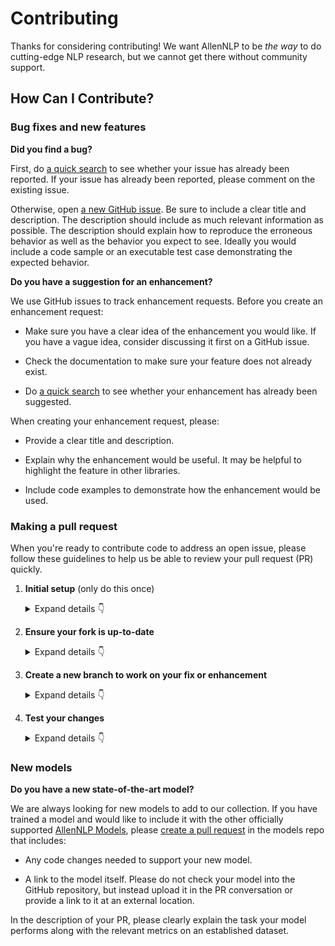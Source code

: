 # Contributing

Thanks for considering contributing!  We want AllenNLP to be *the way* to do cutting-edge NLP research, but we cannot
get there without community support.

## How Can I Contribute?

### Bug fixes and new features

**Did you find a bug?**

First, do [a quick search](https://github.com/allenai/allennlp/issues) to see whether your issue has already been reported.
If your issue has already been reported, please comment on the existing issue.

Otherwise, open [a new GitHub issue](https://github.com/allenai/allennlp/issues).  Be sure to include a clear title
and description.  The description should include as much relevant information as possible.  The description should
explain how to reproduce the erroneous behavior as well as the behavior you expect to see.  Ideally you would include a
code sample or an executable test case demonstrating the expected behavior.

**Do you have a suggestion for an enhancement?**

We use GitHub issues to track enhancement requests.  Before you create an enhancement request:

* Make sure you have a clear idea of the enhancement you would like.  If you have a vague idea, consider discussing
it first on a GitHub issue.

* Check the documentation to make sure your feature does not already exist.

* Do [a quick search](https://github.com/allenai/allennlp/issues) to see whether your enhancement has already been suggested.

When creating your enhancement request, please:

* Provide a clear title and description.

* Explain why the enhancement would be useful.  It may be helpful to highlight the feature in other libraries.

* Include code examples to demonstrate how the enhancement would be used.

### Making a pull request

When you're ready to contribute code to address an open issue, please follow these guidelines to help us be able to review your pull request (PR) quickly.

1. **Initial setup** (only do this once)

    <details><summary>Expand details 👇</summary><br/>

    If you haven't already done so, please [fork](https://help.github.com/en/enterprise/2.13/user/articles/fork-a-repo) this repository on GitHub.
    
    Then clone your fork locally with
    
        git clone https://github.com/USERNAME/allennlp.git
    
    or 
    
        git clone git@github.com:USERNAME/allennlp.git
    
    At this point the local clone of your fork only knows that it came from *your* repo, github.com/USERNAME/allennlp.git, but doesn't know anything the *main* repo, [https://github.com/allenai/allennlp.git](https://github.com/allenai/allennlp). You can see this by running
    
        git remote -v
    
    which will output something like this:
    
        origin https://github.com/USERNAME/allennlp.git (fetch)
        origin https://github.com/USERNAME/allennlp.git (push)
    
    This means that your local clone can only track changes from your fork, but not from the main repo, and so you won't be able to keep your fork up-to-date with the main repo over time. Therefor you'll need to add another "remote" to your clone that points to [https://github.com/allenai/allennlp.git](https://github.com/allenai/allennlp). To do this, run the following:
    
        git remote add upstream https://github.com/allenai/allennlp.git
    
    Now if you do `git remote -v` again, you'll see
    
        origin https://github.com/USERNAME/allennlp.git (fetch)
        origin https://github.com/USERNAME/allennlp.git (push)
        upstream https://github.com/allenai/allennlp.git (fetch)
        upstream https://github.com/allenai/allennlp.git (push)

    Finally, you'll need to create a Python 3.6 or 3.7 virtual environment suitable for working on AllenNLP. There a number of tools that provide 

    </details>

2. **Ensure your fork is up-to-date**

    <details><summary>Expand details 👇</summary><br/>

    Once you've added an "upstream" remote pointing to [https://github.com/allenai/allennlp.git](https://github.com/allenai/allennlp), keeping your fork up-to-date is easy:
    
        git checkout master  # if not already on master
        git pull --rebase upstream master
        git push

    </details>

3. **Create a new branch to work on your fix or enhancement**

    <details><summary>Expand details 👇</summary><br/>

    Commiting directly to the master branch of your fork is not recommended. It will be easier to keep your fork clean if you work on a seperate branch for each contribution you intend to make.
    
    You can create a new branch with
    
        # replace BRANCH with whatever name you want to give it
        git checkout -b BRANCH
        git push --set-upstream origin BRANCH

    </details>

4. **Test your changes**

    <details><summary>Expand details 👇</summary><br/>

    Our continuous integration (CI) testing runs [a number of checks](https://github.com/allenai/allennlp/actions?query=workflow%3APR) for each pull request on [GitHub Actions](https://github.com/features/actions). You can run most of these tests locally, which is something you should do *before* opening a PR to help speed up the review process and make it easier for us.
    
    First, you should run [`black`](https://github.com/psf/black) to make sure you code is formatted consistently. Many IDEs support code formatters as plugins, so you may be able to setup black to run automatically everytime you save. [`black.vim`](https://github.com/psf/black/tree/master/plugin) will give you this functionality in Vim, for example. But `black` is also easy to run directly from the command line. Just run this from the root of your clone:
    
        black .

    Our CI also uses [`flake8`](https://github.com/allenai/allennlp/tree/master/tests) to lint the code base and [`mypy`](http://mypy-lang.org/) for type-checking. You should run both of these next with

        make lint

    and

        make typecheck

    We also strive to maintain high test coverage, so most contributions should include additions to [the unit tests](https://github.com/allenai/allennlp/tree/master/tests). These tests are ran with [`pytest`](https://docs.pytest.org/en/latest/), which you can use to locally run any test modules that you've added or changed.

    For example, if you've fixed a bug in `allennlp/nn/util.py`, you can run the tests specific to that module with
    
        pytest -v tests/nn/util_test.py
    
    Our CI will automatically check that test coverage stays above a certain threshold (around 90%). To check the coverage locally in this example, you could run
    
        pytest -v --cov allennlp.nn.util tests/nn/util_test.py

    You should also make sure that the API documentation can build without errors. For that, just run

        make build-docs

    You can even serve and view the docs locally with
    
        make serve-docs

    And finally, please update the [CHANGELOG](https://github.com/allenai/allennlp/blob/master/CHANGELOG.md) with notes on your contribution in the "Unreleased" section at the top.

    After all of the above checks have passed, you can now open [a new GitHub pull request](https://github.com/allenai/allennlp/pulls).
    Make sure you have a clear description of the problem and the solution, and include a link to relevant issues.

    We look forward to reviewing your PR!

    </details>

### New models

**Do you have a new state-of-the-art model?**

We are always looking for new models to add to our collection.  If you have trained a model and would like to include it with 
the other officially supported [AllenNLP Models](https://github.com/allenai/allennlp-models), please [create a pull request](https://github.com/allenai/allennlp-models/pulls) in the models repo that includes:

* Any code changes needed to support your new model.

* A link to the model itself.  Please do not check your model into the GitHub repository, but instead upload it in the
PR conversation or provide a link to it at an external location.

In the description of your PR, please clearly explain the task your model performs along with the relevant metrics on an established dataset.
